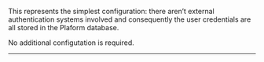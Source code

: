 This represents the simplest configuration: there aren’t external authentication systems involved and consequently the user credentials are all stored in the Plaform database.

No additional configutation is required.
                

---


